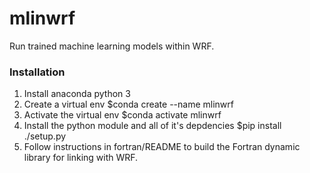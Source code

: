 # mlinwrf
Run trained machine learning models within WRF.

### Installation
1) Install anaconda python 3
2) Create a virtual env
   $conda create --name mlinwrf 
3) Activate the virtual env
   $conda activate mlinwrf   
4) Install the python module and all of it's depdencies
   $pip install ./setup.py
5) Follow instructions in fortran/README to build the Fortran dynamic library for linking with WRF.
